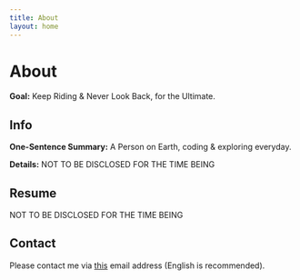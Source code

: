 ```yaml
---
title: About
layout: home
---
```


# About

**Goal:** Keep Riding & Never Look Back, for the Ultimate.

## Info

**One-Sentence Summary:** A Person on Earth, coding & exploring everyday.

**Details:** NOT TO BE DISCLOSED FOR THE TIME BEING

## Resume

NOT TO BE DISCLOSED FOR THE TIME BEING

## Contact

Please contact me via [this](mailto://65thst@gmx.us) email address (English is recommended).